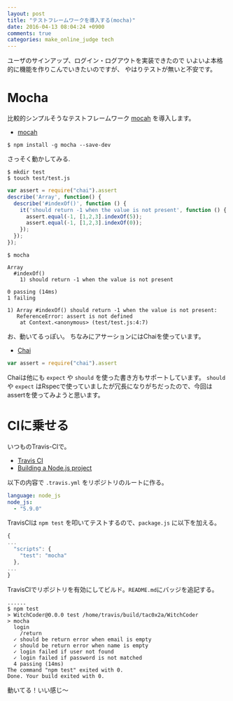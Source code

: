 ```yaml
---
layout: post
title: "テストフレームワークを導入する(mocha)"
date: 2016-04-13 08:04:24 +0900
comments: true
categories: make_online_judge tech
---
```


ユーザのサインアップ、ログイン・ログアウトを実装できたので
いよいよ本格的に機能を作りこんでいきたいのですが、
やはりテストが無いと不安です。

# Mocha

比較的シンプルそうなテストフレームワーク [mocah](http://mochajs.org/) を導入します。

+ [mocah](http://mochajs.org/)

```
$ npm install -g mocha --save-dev
```


さっそく動かしてみる.


```
$ mkdir test
$ touch test/test.js
```

```js
var assert = require("chai").assert
describe('Array', function() {
  describe('#indexOf()', function () {
    it('should return -1 when the value is not present', function () {
      assert.equal(-1, [1,2,3].indexOf(5));
      assert.equal(-1, [1,2,3].indexOf(0));
    });
  });
});
```

```
$ mocha
```

```
Array
  #indexOf()
    1) should return -1 when the value is not present

0 passing (14ms)
1 failing

1) Array #indexOf() should return -1 when the value is not present:
   ReferenceError: assert is not defined
    at Context.<anonymous> (test/test.js:4:7)
```

お、動いてるっぽい。
ちなみにアサーションにはChaiを使っています。

+ [Chai](http://chaijs.com/)

```js
var assert = require("chai").assert
```

Chaiは他にも `expect` や `should` を使った書き方もサポートしています。
`should` や `expect` はRspecで使っていましたが冗長になりがちだったので、今回はassertを使ってみようと思います。



# CIに乗せる

いつものTravis-CIで。

+ [Travis CI](https://travis-ci.org/)
+ [Building a Node.js project](https://docs.travis-ci.com/user/languages/javascript-with-nodejs)

以下の内容で `.travis.yml` をリポジトリのルートに作る。

```yml
language: node_js
node_js:
  - "5.9.0"
```

TravisCIは `npm test` を叩いてテストするので、`package.js` に以下を加える。
```js
{
...
  "scripts": {
    "test": "mocha"
  },
...
}
```

TravisCIでリポジトリを有効にしてビルド。`README.md`にバッジを追記する。

```
......
$ npm test
> WitchCoder@0.0.0 test /home/travis/build/tac0x2a/WitchCoder
> mocha
  login
    /return
  ✓ should be return error when email is empty
  ✓ should be return error when name is empty
  ✓ login failed if user not found
  ✓ login failed if password is not matched
  4 passing (14ms)
The command "npm test" exited with 0.
Done. Your build exited with 0.
```

動いてる！いい感じ〜
